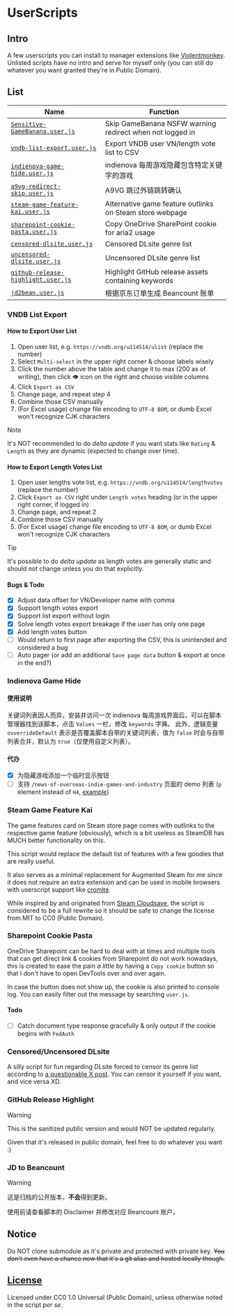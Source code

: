 # UserScripts

## Intro

A few userscripts you can install to manager extensions like [Violentmonkey](https://violentmonkey.github.io).
Unlisted scripts have no intro and serve for myself only (you can still do whatever you want granted they're in Public Domain).

## List

| Name | Function |
| ---- | ---- |
| [`Sensitive-GameBanana.user.js`](https://github.com/Vinfall/UserScripts/raw/main/Sensitive-GameBanana.user.js) | Skip GameBanana NSFW warning redirect when not logged in |
| [`vndb-list-export.user.js`](https://github.com/Vinfall/UserScripts/raw/main/vndb-list-export.user.js) | Export VNDB user VN/length vote list to CSV |
| [`indienova-game-hide.user.js`](https://github.com/Vinfall/UserScripts/raw/main/indienova-game-hide.user.js) | indienova 每周游戏隐藏包含特定关键字的游戏 |
| [`a9vg-redirect-skip.user.js`](https://github.com/Vinfall/UserScripts/raw/main/a9vg-redirect-skip.user.js) | A9VG 跳过外链跳转确认 |
| [`steam-game-feature-kai.user.js`](https://github.com/Vinfall/UserScripts/raw/main/steam-game-feature-kai.user.js) | Alternative game feature outlinks on Steam store webpage |
| [`sharepoint-cookie-pasta.user.js`](https://github.com/Vinfall/UserScripts/raw/main/sharepoint-cookie-pasta.user.js) | Copy OneDrive SharePoint cookie for aria2 usage |
| [`censored-dlsite.user.js`](https://github.com/Vinfall/UserScripts/raw/main/censored-dlsite.user.js) | Censored DLsite genre list |
| [`uncensored-dlsite.user.js`](https://github.com/Vinfall/UserScripts/raw/main/uncensored-dlsite.user.js) | Uncensored DLsite genre list |
| [`github-release-highlight.user.js`](https://github.com/Vinfall/UserScripts/raw/main/github-release-highlight.user.js) | Highlight GitHub release assets containing keywords |
| [`jd2bean.user.js`](https://github.com/Vinfall/UserScripts/raw/main/jd2bean.user.js) | 根据京东订单生成 Beancount 账单 |

### VNDB List Export

#### How to Export User List

1. Open user list, e.g. `https://vndb.org/u114514/ulist` (replace the number)
2. Select `Multi-select` in the upper right corner & choose labels wisely
3. Click the number above the table and change it to max (200 as of writing), then click 👁️ icon on the right and choose visible columns
4. Click `Export as CSV`
5. Change page, and repeat step 4
6. Combine those CSV manually
7. (For Excel usage) change file encoding to `UTF-8 BOM`, or dumb Excel won't recognize CJK characters

> [!NOTE]
> It's NOT recommended to do *delta update* if you want stats like `Rating` & `Length` as they are dynamic (expected to change over time).

#### How to Export Length Votes List

1. Open user lengths vote list, e.g. `https://vndb.org/u114514/lengthvotes` (replace the number)
2. Click `Export as CSV` right under `Length votes` heading (or in the upper right corner, if logged in)
3. Change page, and repeat 2
4. Combine those CSV manually
5. (For Excel usage) change file encoding to `UTF-8 BOM`, or dumb Excel won't recognize CJK characters

> [!TIP]
> It's possible to do *delta update* as length votes are generally static and should not change unless you do that explicitly.

#### Bugs & Todo

- [x] Adjust data offset for VN/Developer name with comma
- [x] Support length votes export
- [x] Support list export without login
- [x] Solve length votes export breakage if the user has only one page
- [x] Add length votes button
- [ ] Would return to first page after exporting the CSV, this is unintended and considered a bug
- [ ] Auto pager (or add an additional `Save page data` button & export at once in the end?)

### Indienova Game Hide

#### 使用说明

关键词列表因人而异，安装并访问一次 indienova 每周游戏界面后，可以在脚本管理器找到该脚本，点击 `Values` 一栏，修改 `keywords` 字典。
此外，逻辑变量 `ovverrideDefault` 表示是否覆盖脚本自带的关键词列表，值为 `false` 时会与自带列表合并，默认为 `true`（仅使用自定义列表）。

#### 代办

- [x] 为隐藏游戏添加一个临时显示按钮
- [ ] 支持 `/news-of-overseas-indie-games-and-industry` 页面的 demo 列表 (`p` element instead of `H4`, [example](https://indienova.com/indie-game-news/news-of-overseas-indie-games-and-industry-vol-15/#iah-2))

### Steam Game Feature Kai

The game features card on Steam store page comes with outlinks to the respective game feature (obviously), which is a bit useless as SteamDB has MUCH better functionality on this.

This script would replace the default list of features with a few goodies that are really useful.

It also serves as a minimal replacement for Augmented Steam for me since it does not require an extra extension and can be used in mobile browsers with userscript support like [cromite](https://github.com/uazo/cromite).

While inspired by and originated from [Steam Cloudsave](https://greasyfork.org/zh-CN/scripts/489218-steam-cloudsave/), the script is considered to be a full rewrite so it should be safe to change the license from MIT to CC0 (Public Domain).

### Sharepoint Cookie Pasta

OneDrive Sharepoint can be hard to deal with at times and multiple tools that can get direct link & cookies from Sharepoint do not work nowadays, this is created to ease the pain *a little* by having a `Copy cookie` button so that I don't have to open DevTools over and over again.

In case the button does not show up, the cookie is also printed to console log. You can easily filter out the message by searching `user.js`.

#### Todo

- [ ] Catch document type response gracefully & only output if the cookie begins with `FedAuth`

### Censored/Uncensored DLsite

A silly script for fun regarding DLsite forced to censor its genre list according to [a questionable X post](https://twitter.com/mttb2ccp_pt2/status/1772466120290693434). You can censor it yourself if you want, and vice versa XD.

### GitHub Release Highlight

> [!WARNING]
> This is the sanitized public version and would NOT be updated regularly.

Given that it's released in public domain, feel free to do whatever you want :)

### JD to Beancount

> [!WARNING]
> 这是归档的公开版本，**不会**得到更新。

使用前请查看脚本的 Disclaimer 并修改对应 Beancount 账户。

## Notice

Do NOT clone submodule as it's private and protected with private key.
~~You don't even have a chance now that it's a git alias and hosted locally though.~~

## [License](./LICENSE)

Licensed under CC0 1.0 Universal (Public Domain), unless otherwise noted in the script *per se*.
